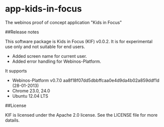 
<br/>

app-kids-in-focus
=================

The webinos proof of concept application "Kids in Focus"


##Release notes

This software package is Kids in Focus (KIF) v0.0.2. It is for experimental use only and not suitable for end users.

* Added screen name for current user.
* Added error handling for Webinos-Platform.

It supports

* Webinos-Platform v0.7.0 aa8f18f07dd5dbbffcaa0e4d9da4b02a859ddf1d (28-01-2013)
* Chrome 23.0, 24.0
* Ubuntu 12.04 LTS

##License

KIF is licensed under the Apache 2.0 license. See the LICENSE file for more datails.